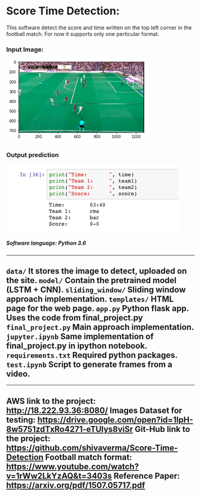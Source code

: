 # Score Time Detection:

This software detect the score and time written on the top left corner in the football match. For now it supports only one perticular format.

### Input Image:

![](data/input.png)

### Output prediction

![](data/output.png)

##### Software language: Python 3.6
--------------------------------------------------------------------------------------------
`data/` It stores the image to detect, uploaded on the site.
`model/` Contain the pretrained model (LSTM + CNN).
`sliding_window/`  Sliding window approach implementation. 
`templates/` HTML page for the web page.
`app.py` Python flask app. Uses the code from final_project.py
`final_project.py` Main approach implementation.
`jupyter.ipynb` Same implementation of final_project.py in ipython notebook.
`requirements.txt` Required python packages.
`test.ipynb` Script to generate frames from a video.
--------------------------------------------------------------------------------------------

--------------------------------------------------------------------------------------------
AWS link to the project:        http://18.222.93.36:8080/
Images Dataset for testing:     https://drive.google.com/open?id=1lpH-8w5751zdTxRo4271-eTUlys8viSr
Git-Hub link to the project:    https://github.com/shivaverma/Score-Time-Detection
Football match format:          https://www.youtube.com/watch?v=1rWw2LkYzAQ&t=3403s
Reference Paper:                https://arxiv.org/pdf/1507.05717.pdf
--------------------------------------------------------------------------------------------
